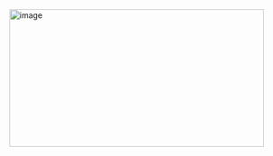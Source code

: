 <img width="450" height="244" alt="image" src="https://github.com/user-attachments/assets/9fe1b985-f2a5-49fb-a998-9bbeb8994efa" />

